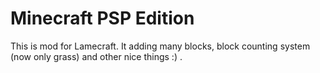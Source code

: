 Minecraft PSP Edition
=====================
This is mod for Lamecraft. It adding many blocks, block counting system (now only grass) and other nice things :) . 
